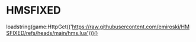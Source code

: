 # HMSFIXED

loadstring(game:HttpGet(('https://raw.githubusercontent.com/emiroski/HMSFIXED/refs/heads/main/hms.lua')))()

